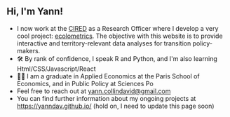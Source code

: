 ## Hi, I'm Yann!
-  I now work at the [CIRED](http://www.centre-cired.fr/en/) as a Research Officer where I develop a very cool project: [ecolometrics](https://ecolometrics.fr/). The objective with this website is to provide interactive and territory-relevant data analyses for transition policy-makers.
- 🛠 By rank of confidence, I speak R and Python, and I'm also learning Html/CSS/Javascript/React
- 👨‍🎓 I am a graduate in Applied Economics at the Paris School of Economics, and in Public Policy at Sciences Po
- Feel free to reach out at [yann.collindavid@gmail.com](mailto:yann.collindavid@gmail.com)
- You can find further information about my ongoing projects at https://yanndav.github.io/  (hold on, I need to update this page soon)

